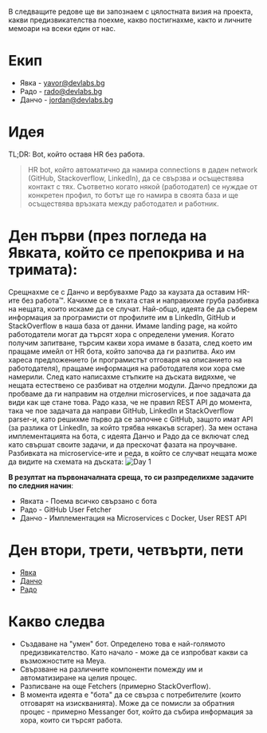 В следващите редове ще ви запознаем с цялостната визия на проекта, какви предизвикателства поехме, какво постигнахме, както и личните мемоари на всеки един от нас.

# Екип
- Явка - yavor@devlabs.bg
- Радо - rado@devlabs.bg
- Данчо - jordan@devlabs.bg

# Идея
TL;DR: Bot, който оставя HR без работа.
> HR bot, който автоматично да намира connections в даден network (GitHub, Stackoverflow, LinkedIn), да се свързва и осъществява контакт с тях. Съответно когато някой (работодател) се нуждае от конкретен профил, то ботът ще го намира в своята база и ще осъществява връзката между работодател и работник.

# Ден първи (през погледа на Явката, който се препокрива и на тримата):
Срещнахме се с Данчо и вербувахме Радо за каузата да оставим HR-ите без работа™. Качихме се в тихата стая и направихме груба разбивка на нещата, които искаме да се случат.
Най-общо, идеята бе да съберем информация за програмисти от профилите им в LinkedIn, GitHub и StackOverflow в наша база от данни. Имаме landing page, на който работодатели могат да търсят хора с определени умения. Когато получим запитване, търсим какви хора имаме в базата, след което им пращаме имейл от HR бота, който започва да ги разпитва. Ако им хареса предложението (и програмистът отговаря на описанието на работодателя), пращаме информация на работодателя кои хора сме намерили.
След като написахме стъпките на дъската видяхме, че нещата естествено се разбиват на отделни модули. Данчо предложи да пробваме да ги направим на отделни microservices, и пое задачата да види как ще стане това. Радо каза, че не правил REST API до момента, така че пое задачата да направи GitHub, LinkedIn и StackOverflow parser-и, като решихме първо да се започне с GitHub, защото имат API (за разлика от LinkedIn, за който трябва някакъв scraper). За мен остана имплементацията на бота, с идеята Данчо и Радо да се включат след като свършат своите задачи, и да прескочат фазата на проучване.
Разбивката на microservice-ите и реда, в който се случват нещата може да видите на схемата на дъската:
![Day 1](https://gitlab.com/dev-labs-bg/hr-bot/raw/6b2d2c518990cdea6f106e586de3e88247fb74dc/img/day1.jpg)

**В резултат на първоначалната среща, то си разпределихме задачите по следния начин**:

- Явката - Поема всичко свързано с бота
- Радо   - GitHub User Fetcher 
- Данчо  - Имплементация на Microservices с Docker, User REST API 

# Ден втори, трети, четвърти, пети
- [Явка](https://gitlab.com/dev-labs-bg/hr-bot/blob/master/bot/Readme.md)
- [Данчо](https://gitlab.com/dev-labs-bg/hr-bot/blob/master/Sprint-Jordan-summary.md)
- [Радо](https://gitlab.com/dev-labs-bg/hr-bot/blob/master/Sprint-Rado-summary.md)


# Какво следва
- Създаване на "умен" бот. Определено това е най-голямото предизвикателство. Като начало - може да се изпробват какви са възможностите на Meya.
- Свързване на различните компоненти помежду им и автоматизиране на целия процес.
- Разписване на още Fetchers (примерно StackOverflow).
- В момента идеята е "бота" да се свърза с потребителите (които отговарят на изискванията). Може да се помисли за обратния процес - примерно Messanger бот, който да събира информация за хора, които си търсят работа.




